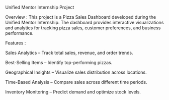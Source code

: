 Unified Mentor Internship Project

Overview :
This project is a Pizza Sales Dashboard developed during the Unified Mentor Internship. The dashboard provides interactive visualizations and analytics for tracking pizza sales, customer preferences, and business performance.

Features :

Sales Analytics – Track total sales, revenue, and order trends.

Best-Selling Items – Identify top-performing pizzas.

Geographical Insights – Visualize sales distribution across locations.

Time-Based Analysis – Compare sales across different time periods.

Inventory Monitoring – Predict demand and optimize stock levels.
